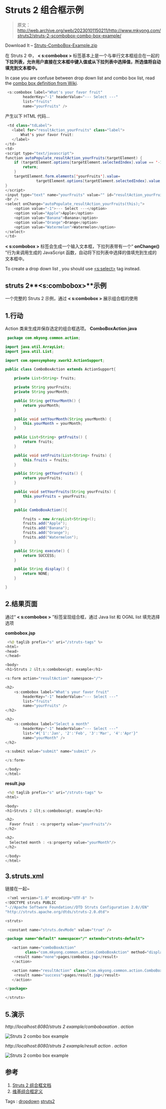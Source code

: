 # Struts 2 <combobox>组合框示例</combobox>

> 原文：<http://web.archive.org/web/20230101150211/http://www.mkyong.com/struts2/struts-2-scombobox-combo-box-example/>

Download It – [Struts-ComboBox-Example.zip](http://web.archive.org/web/20210502113042/http://www.mkyong.com/wp-content/uploads/2010/06/Struts-ComboBox-Example.zip)

在 Struts 2 中， **< s:combobox >** 标签基本上是一个与单行文本框组合在一起的**下拉列表，允许用户直接在文本框中键入值或从下拉列表中选择值，所选值将自动填充到文本框中。**

In case you are confuse between drop down list and combo box list, read the [combo box definition from Wiki](http://web.archive.org/web/20210502113042/https://en.wikipedia.org/wiki/Combo_box).

```java
 <s:combobox label="What's your favor fruit" 
		headerKey="-1" headerValue="--- Select ---"
		list="fruits" 
		name="yourFruits" /> 
```

产生以下 HTML 代码…

```java
 <td class="tdLabel">
   <label for="resultAction_yourFruits" class="label">
       What's your favor fruit:
   </label>
</td> 
<td> 
<script type="text/javascript"> 
function autoPopulate_resultAction_yourFruits(targetElement) {
	if (targetElement.options[targetElement.selectedIndex].value == '-1') {
		return;
	}
	targetElement.form.elements['yourFruits'].value=
              targetElement.options[targetElement.selectedIndex].value;
}
</script> 
<input type="text" name="yourFruits" value="" id="resultAction_yourFruits"/>
<br /> 
<select onChange="autoPopulate_resultAction_yourFruits(this);"> 
    <option value="-1">--- Select ---</option> 
    <option value="Apple">Apple</option> 
    <option value="Banana">Banana</option> 
    <option value="Orange">Orange</option> 
    <option value="Watermelon">Watermelon</option> 
</select> 
</td> 
```

**< s:combobox >** 标签会生成一个输入文本框，下拉列表带有一个“ **onChange()** ”行为来调用生成的 JavaScript 函数，自动将下拉列表中选择的值填充到生成的文本框中。

To create a drop down list , you should use [<s:select>](http://web.archive.org/web/20210502113042/http://www.mkyong.com/struts2/struts-2-sselect-drop-down-box-example/) tag instead.

## struts 2**<s:combobox>**示例

一个完整的 Struts 2 示例，通过 **< s:combobox >** 展示组合框的使用

## 1.行动

Action 类来生成并保存选定的组合框选项。
**ComboBoxAction.java**

```java
 package com.mkyong.common.action;

import java.util.ArrayList;
import java.util.List;

import com.opensymphony.xwork2.ActionSupport;

public class ComboBoxAction extends ActionSupport{

	private List<String> fruits;

	private String yourFruits;
	private String yourMonth;

	public String getYourMonth() {
		return yourMonth;
	}

	public void setYourMonth(String yourMonth) {
		this.yourMonth = yourMonth;
	}

	public List<String> getFruits() {
		return fruits;
	}

	public void setFruits(List<String> fruits) {
		this.fruits = fruits;
	}

	public String getYourFruits() {
		return yourFruits;
	}

	public void setYourFruits(String yourFruits) {
		this.yourFruits = yourFruits;
	}

	public ComboBoxAction(){

		fruits = new ArrayList<String>();
		fruits.add("Apple");
		fruits.add("Banana");
		fruits.add("Orange");
		fruits.add("Watermelon");
	}

	public String execute() {
		return SUCCESS;
	}

	public String display() {
		return NONE;
	}

} 
```

## 2.结果页面

通过“ **< s:combobox >** ”标签呈现组合框，通过 Java list 和 OGNL list 填充选择选项

**combobox.jsp**

```java
 <%@ taglib prefix="s" uri="/struts-tags" %>
<html>
<head>
</head>

<body>
<h1>Struts 2 &lt;s:combobox&gt; example</h1>

<s:form action="resultAction" namespace="/">

<h2>
	<s:combobox label="What's your favor fruit" 
		headerKey="-1" headerValue="--- Select ---"
		list="fruits" 
		name="yourFruits" />
</h2>

<h2>
	<s:combobox label="Select a month" 
		headerKey="-1" headerValue="--- Select ---"
		list="#{'1':'Jan', '2':'Feb', '3':'Mar', '4':'Apr'}" 
		name="yourMonth" />
</h2> 

<s:submit value="submit" name="submit" />

</s:form>

</body>
</html> 
```

**result.jsp**

```java
 <%@ taglib prefix="s" uri="/struts-tags" %>
<html>

<body>
<h1>Struts 2 &lt;s:combobox&gt; example</h1>

<h2>
  Favor fruit : <s:property value="yourFruits"/>
</h2> 

<h2>
  Selected month : <s:property value="yourMonth"/>
</h2> 

</body>
</html> 
```

## 3.struts.xml

链接在一起~

```java
 <?xml version="1.0" encoding="UTF-8" ?>
<!DOCTYPE struts PUBLIC
"-//Apache Software Foundation//DTD Struts Configuration 2.0//EN"
"http://struts.apache.org/dtds/struts-2.0.dtd">

<struts>

 <constant name="struts.devMode" value="true" />

<package name="default" namespace="/" extends="struts-default">

   <action name="comboBoxAction" 
         class="com.mkyong.common.action.ComboBoxAction" method="display">
	<result name="none">pages/combobox.jsp</result>
   </action>

   <action name="resultAction" class="com.mkyong.common.action.ComboBoxAction">
	<result name="success">pages/result.jsp</result>
   </action>

</package>

</struts> 
```

## 5.演示

*http://localhost:8080/struts 2 example/comboboxation . action*

![Struts 2 combo box example](img/b985fae1a3be0d7379c6acc138887b6a.png "struts2-combobox-example-1")

*http://localhost:8080/struts 2 example/result action . action*

![Struts 2 combo box example](img/d376cbd58dd736ce0cc5e5ea6e1806b1.png "struts2-combobox-example-2")

## 参考

1.  [Struts 2 组合框文档](http://web.archive.org/web/20210502113042/https://struts.apache.org/2.x/docs/combobox.html)
2.  [维基组合框定义](http://web.archive.org/web/20210502113042/https://en.wikipedia.org/wiki/Combo_box)

Tags : [dropdown](http://web.archive.org/web/20210502113042/https://mkyong.com/tag/dropdown/) [struts2](http://web.archive.org/web/20210502113042/https://mkyong.com/tag/struts2/)<input type="hidden" id="mkyong-current-postId" value="5957">